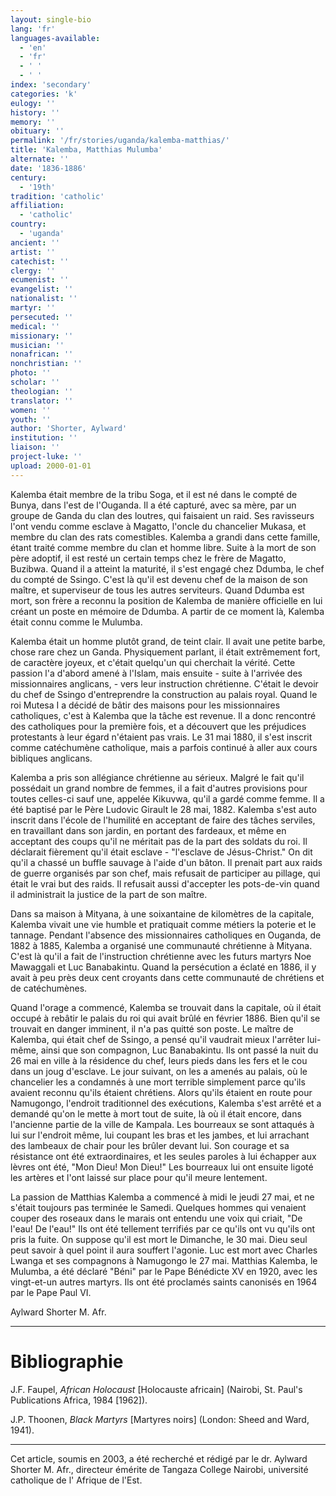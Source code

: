 ```yaml
---
layout: single-bio
lang: 'fr'
languages-available:
  - 'en'
  - 'fr'
  - ' '
  - ' '
index: 'secondary'
categories: 'k'
eulogy: ''
history: ''
memory: ''
obituary: ''
permalink: '/fr/stories/uganda/kalemba-matthias/'
title: 'Kalemba, Matthias Mulumba'
alternate: ''
date: '1836-1886'
century:
  - '19th'
tradition: 'catholic'
affiliation:
  - 'catholic'
country:
  - 'uganda'
ancient: ''
artist: ''
catechist: ''
clergy: ''
ecumenist: ''
evangelist: ''
nationalist: ''
martyr: ''
persecuted: ''
medical: ''
missionary: ''
musician: ''
nonafrican: ''
nonchristian: ''
photo: ''
scholar: ''
theologian: ''
translator: ''
women: ''
youth: ''
author: 'Shorter, Aylward'
institution: ''
liaison: ''
project-luke: ''
upload: 2000-01-01
---
```



Kalemba était membre de la tribu Soga, et il est né dans le compté de Bunya, dans l'est de l'Ouganda. Il a été capturé, avec sa mère, par un groupe de Ganda du clan des loutres, qui faisaient un raid. Ses ravisseurs l'ont vendu comme esclave à Magatto, l'oncle du chancelier Mukasa, et membre du clan des rats comestibles. Kalemba a grandi dans cette famille, étant traité comme membre du clan et homme libre. Suite à la mort de son père adoptif, il est resté un certain temps chez le frère de Magatto, Buzibwa. Quand il a atteint la maturité, il s'est engagé chez Ddumba, le chef du compté de Ssingo. C'est là qu'il est devenu chef de la maison de son maître, et superviseur de tous les autres serviteurs. Quand Ddumba est mort, son frère a reconnu la position de Kalemba de manière officielle en lui créant un poste en mémoire de Ddumba. A partir de ce moment là, Kalemba était connu comme le Mulumba.

Kalemba était un homme plutôt grand, de teint clair. Il avait une petite barbe, chose rare chez un Ganda. Physiquement parlant, il était extrêmement fort, de caractère joyeux, et c'était quelqu'un qui cherchait la vérité. Cette passion l'a d'abord amené à l'Islam, mais ensuite - suite à l'arrivée des missionnaires anglicans, - vers leur instruction chrétienne. C'était le devoir du chef de Ssingo d'entreprendre la construction au palais royal. Quand le roi Mutesa I a décidé de bâtir des maisons pour les missionnaires catholiques, c'est à Kalemba que la tâche est revenue. Il a donc rencontré des catholiques pour la première fois, et a découvert que les préjudices protestants à leur égard n'étaient pas vrais. Le 31 mai 1880, il s'est inscrit comme catéchumène catholique, mais a parfois continué à aller aux cours bibliques anglicans.

Kalemba a pris son allégiance chrétienne au sérieux. Malgré le fait qu'il possédait un grand nombre de femmes, il a fait d'autres provisions pour toutes celles-ci sauf une, appelée Kikuvwa, qu'il a gardé comme femme. Il a été baptisé par le Père Ludovic Girault le 28 mai, 1882. Kalemba s'est auto inscrit dans l'école de l'humilité en acceptant de faire des tâches serviles, en travaillant dans son jardin, en portant des fardeaux, et même en acceptant des coups qu'il ne méritait pas de la part des soldats du roi. Il déclarait fièrement qu'il était esclave - "l'esclave de Jésus-Christ." On dit qu'il a chassé un buffle sauvage à l'aide d'un bâton. Il prenait part aux raids de guerre organisés par son chef, mais refusait de participer au pillage, qui était le vrai but des raids. Il refusait aussi d'accepter les pots-de-vin quand il administrait la justice de la part de son maître.

Dans sa maison à Mityana, à une soixantaine de kilomètres de la capitale, Kalemba vivait une vie humble et pratiquait comme métiers la poterie et le tannage. Pendant l'absence des missionnaires catholiques en Ouganda, de 1882 à 1885, Kalemba a organisé une communauté chrétienne à Mityana. C'est là qu'il a fait de l'instruction chrétienne avec les futurs martyrs Noe Mawaggali et Luc Banabakintu. Quand la persécution a éclaté en 1886, il y avait à peu près deux cent croyants dans cette communauté de chrétiens et de catéchumènes.

Quand l'orage a commencé, Kalemba se trouvait dans la capitale, où il était occupé à rebâtir le palais du roi qui avait brûlé en février 1886. Bien qu'il se trouvait en danger imminent, il n'a pas quitté son poste. Le maître de Kalemba, qui était chef de Ssingo, a pensé qu'il vaudrait mieux l'arrêter lui-même, ainsi que son compagnon, Luc Banabakintu. Ils ont passé la nuit du 26 mai en ville à la résidence du chef, leurs pieds dans les fers et le cou dans un joug d'esclave. Le jour suivant, on les a amenés au palais, où le chancelier les a condamnés à une mort terrible simplement parce qu'ils avaient reconnu qu'ils étaient chrétiens. Alors qu'ils étaient en route pour Namugongo, l'endroit traditionnel des exécutions, Kalemba s'est arrêté et a demandé qu'on le mette à mort tout de suite, là où il était encore, dans l'ancienne partie de la ville de Kampala. Les bourreaux se sont attaqués à lui sur l'endroit même, lui coupant les bras et les jambes, et lui arrachant des lambeaux de chair pour les brûler devant lui. Son courage et sa résistance ont été extraordinaires, et les seules paroles à lui échapper aux lèvres ont été, "Mon Dieu! Mon Dieu!" Les bourreaux lui ont ensuite ligoté les artères et l'ont laissé sur place pour qu'il meure lentement.

La passion de Matthias Kalemba a commencé à midi le jeudi 27 mai, et ne s'était toujours pas terminée le Samedi. Quelques hommes qui venaient couper des roseaux dans le marais ont entendu une voix qui criait, "De l'eau! De l'eau!" Ils ont été tellement terrifiés par ce qu'ils ont vu qu'ils ont pris la fuite. On suppose qu'il est mort le Dimanche, le 30 mai. Dieu seul peut savoir à quel point il aura souffert l'agonie. Luc est mort avec Charles Lwanga et ses compagnons à Namugongo le 27 mai. Matthias Kalemba, le Mulumba, a été déclaré "Béni" par le Pape Bénédicte XV en 1920, avec les vingt-et-un autres martyrs. Ils ont été proclamés saints canonisés en 1964 par le Pape Paul VI.

Aylward Shorter M. Afr.

---

# Bibliographie

J.F. Faupel, *African Holocaust* [Holocauste africain] (Nairobi, St. Paul's Publications Africa, 1984 [1962]).

J.P. Thoonen, *Black Martyrs* [Martyres noirs] (London: Sheed and Ward, 1941).

---

Cet article, soumis en 2003, a été recherché et rédigé par le dr. Aylward Shorter M. Afr., directeur émérite de Tangaza College Nairobi, université catholique de l' Afrique de l'Est.